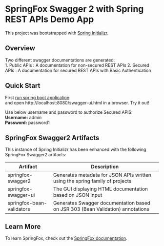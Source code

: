 
# SpringFox Swagger 2 with Spring REST APIs Demo App  
  
This project was bootstrapped with [Spring Initializr](https://github.com/spring-io/initializr).  
  
## Overview  
  
Two different swagger documentations are generated:  
    1. Public APIs : A documentation for non-secured REST APIs 
    2. Secured APIs : A documentation for secured REST APIs with Basic Authentication  
      
     
  
## Quick Start  
  
First [run spring boot application](https://docs.spring.io/spring-boot/docs/current/reference/html/using-boot-running-your-application.html)   
and open http://localhost:8080/swagger-ui.html in a browser. Try it out!  
  
Use below username and password to authorize Secured APIS:   
**Username:** admin  
**Password:** password1  
  
  
  
## SpringFox Swagger2 Artifacts  
  
This instance of Spring Initializr has been enhanced with the following SpringFox Swagger2 artifacts:  
  
| Artifact                   | Description                                                                       |  
| ------------------------- | ---------------------------------------------------------------------------------- |  
| springfox-swagger2        | Generates metadata for JSON APIs written using the spring family of projects       |  
| springfox-swagger-ui      | The GUI displaying HTML documentation based on JSON input                          |  
| springfox-bean-validators | Generates Swagger documentation based on JSR 303 (Bean Validation) annotations     |  
  
## Learn More  
  
To learn SpringFox, check out the [SpringFox documentation](https://springfox.github.io/springfox/).
